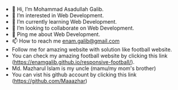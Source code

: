- 👋 Hi, I’m Mohammad Asadullah Galib.
- 👀 I’m interested in Web Development.
- 🌱 I’m currently learning Web Development.
- 💞️ I’m looking to collaborate on Web Development.
- 💬 Ping me about Web Development.
- 📫 How to reach me enam.galib@gmail.com 
- Follow me for amazing website with solution like football website.
- You can check my amazing football website by clicking this link (https://enamgalib.github.io/responsive-football/).
- Md. Mazharul Islam is my uncle (mamu/my mom's brother)
- You can vist his github account by clicking this link (https://github.com/Maaazhar)

<!---
Mohammad Asadullah Galib/Galib Programming Hero is a ✨ special ✨ repository because its `README.md` (this file) appears on your GitHub profile.
You can click the Preview link to take a look at your changes.
--->
